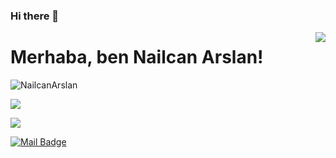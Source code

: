 ### Hi there 👋
<img align='right' src="https://github-readme-stats.vercel.app/api?username=NailcanArslan&show_icons=true">

# Merhaba, ben Nailcan Arslan! 
<p align="left"> <img src="https://komarev.com/ghpvc/?username=NailcanArslan" alt="NailcanArslan" /> </p>


[![](https://img.shields.io/github/followers/NailcanArslan?style=social)](https://www.github.com/NailcanArslan)




[![](https://img.shields.io/badge/linkedin-%230077B5.svg?&style=for-the-badge&logo=linkedin&logoColor=white)](https://https://www.linkedin.com/in/nailcanarslan/)


[![Mail Badge](https://img.shields.io/badge/n.arslan98@gmail.com-c14438?style=for-the-badge&logo=Gmail&logoColor=white&link=mailto:n.arslan98@gmail.com)](mailto:n.arslan98@gmail.com)




